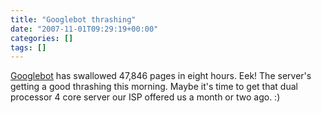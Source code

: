 ```yaml
---
title: "Googlebot thrashing"
date: "2007-11-01T09:29:19+00:00"
categories: []
tags: []
---
```


<a href="http://en.wikipedia.org/wiki/Googlebot">Googlebot</a> has swallowed 47,846 pages in eight hours. Eek! The server's getting a good thrashing this morning. Maybe it's time to get that dual processor 4 core server our ISP offered us a month or two ago. :)

